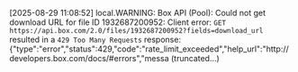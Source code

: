 [2025-08-29 11:08:52] local.WARNING: Box API (Pool): Could not get download URL for file ID 1932687200952: Client error: `GET https://api.box.com/2.0/files/1932687200952?fields=download_url` resulted in a `429 Too Many Requests` response:
{"type":"error","status":429,"code":"rate_limit_exceeded","help_url":"http:\/\/developers.box.com\/docs\/#errors","messa (truncated...)
  

